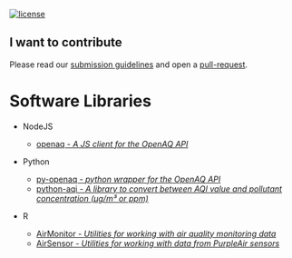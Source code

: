 [![license](https://img.shields.io/badge/LICENSE-CC0%201.0%20Universal-green.svg)](https://creativecommons.org/publicdomain/zero/1.0/)

## I want to contribute

Please read our [submission guidelines](Submission.md) and open a [pull-request](https://help.github.com/articles/about-pull-requests/).

# Software Libraries

* NodeJS
    * [openaq - _A JS client for the OpenAQ API_](https://github.com/nickolasclarke/openaq)

* Python
    * [py-openaq - _python wrapper for the OpenAQ API_](https://github.com/dhhagan/py-openaq)
    * [python-aqi - _A library to convert between AQI value and pollutant concentration (µg/m³ or ppm)_](https://github.com/hrbonz/python-aqi)

* R
    * [AirMonitor - _Utilities for working with air quality monitoring data_](https://github.com/MazamaScience/AirMonitor)
    * [AirSensor - _Utilities for working with data from PurpleAir sensors_](https://github.com/MazamaScience/AirSensor)


